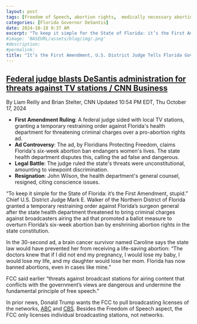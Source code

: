 ```yaml
---
layout: post
tags: [Freedom of Speech, abortion rights,  medically necessary abortions]
categories: [Florida Governor DeSantis]
date: 2024-10-18 9:37 AM
excerpt: "To keep it simple for the State of Florida: it’s the First Amendment, stupid. – Chief U.S. District Judge Mark E. Walker of the Northern District of Florida to Florida Governor DeSantis."
#image: 'BASEURL/assets/blog/img/.png'
#description:
#permalink:
title: "It’s the First Amendment, U.S. District Judge Tells Florida Governor DeSantis."
---
```



## [Federal judge blasts DeSantis administration for threats against TV stations / CNN Business](https://www.cnn.com/2024/10/17/media/florida-judge-tv-abortion-rights-ad-health/index.html)

By Liam Reilly and Brian Stelter, CNN
Updated 10:54 PM EDT, Thu October 17, 2024

- **First Amendment Ruling**: A federal judge sided with local TV stations, granting a temporary restraining order against Florida's health department for threatening criminal charges over a pro-abortion rights ad.
- **Ad Controversy**: The ad, by Floridians Protecting Freedom, claims Florida's six-week abortion ban endangers women's lives. The state health department disputes this, calling the ad false and dangerous.
- **Legal Battle**: The judge ruled the state's threats were unconstitutional, amounting to viewpoint discrimination.
- **Resignation**: John Wilson, the health department's general counsel, resigned, citing conscience issues.

“To keep it simple for the State of Florida: it’s the First Amendment, stupid.” Chief U.S. District Judge Mark E. Walker of the Northern District of Florida granted a temporary restraining order against Florida’s surgeon general after the state health department threatened to bring criminal charges against broadcasters airing the ad that promoted a ballot measure to overturn Florida’s six-week abortion ban by enshrining abortion rights in the state constitution.

In the 30-second ad, a brain cancer survivor named Caroline says the state law would have prevented her from receiving a life-saving abortion: “The doctors knew that if I did not end my pregnancy, I would lose my baby, I would lose my life, and my daughter would lose her mom. Florida has now banned abortions, even in cases like mine.”

FCC said earlier “threats against broadcast stations for airing content that conflicts with the government’s views are dangerous and undermine the fundamental principle of free speech.”

In prior news, Donald Trump wants the FCC to pull broadcasting licenses of the networks, [ABC](https://abc.com/) and [CBS](https://cbs.com/). Besides the Freedom of Speech aspect, the FCC only licenses individual broadcasting stations, not networks.
